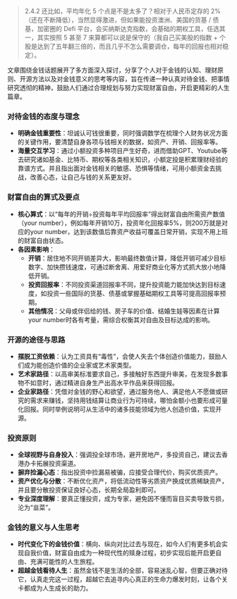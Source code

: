 > 2.4.2 还比如，平均年化 5 个点是不是太多了？相对于人民币定存的 2%（还在不断降低），当然显得激进，但如果能投资澳洲、美国的货基 / 债基，加密圈的 Defi 平台，会买纳斯达克指数，会基础的期权工具，任选其一，其实按照 5 甚至 7 来算都可以说是保守的（我自己买美股的指数 + 个股是达到了五年翻三倍的，而且几乎不怎么需要调仓，每年的回报也相对稳定）。

文章围绕金钱话题展开了多方面深入探讨，分享了个人对于金钱的认知、理财原则、开源方法以及对金钱意义的思考等内容，旨在传递一种认真对待金钱、把事情研究透彻的精神，鼓励人们通过合理规划与努力实现财富自由，开启更精彩的人生篇章。

### 对待金钱的态度与理念
- **明确金钱重要性**：坦诚认可钱很重要，同时强调数学在梳理个人财务状况方面的关键作用，要清楚自身各项与钱相关的数据，如资产、开销、回报率等。
- **海量交互学习**：通过小额投资多种项目产生好奇，进而借助GPT、Youtube等去研究诸如基金、比特币、期权等各类相关知识，小额定投是积累理财经验的靠谱方式。并且指出面对金钱相关的敏感、恐惧等情绪，可用小额资金去挑战，改善心态，让自己与钱的关系更友好。

### 财富自由的算式及要点
- **核心算式**：以“每年的开销÷投资每年平均回报率”得出财富自由所需资产数值（your number），例如每年开销10万，投资年化回报率5%，则200万就是对应的your number，达到该数值后靠资产收益可覆盖日常开销，实现不用上班的财富自由状态。
- **各因素影响**：
    - **开销**：居住地不同开销差异大，影响最终数值计算，降低开销可减少目标数字、加快攒钱速度，可通过断舍离、用爱好商业化等方式抓大放小地降低开销。
    - **投资回报率**：不同投资渠道回报率不同，提升投资能力能加快达到目标速度，如投资一些国际的货基、债基或掌握基础期权工具等可提高回报率预期。
    - **其他情况**：父母或伴侣给的钱、房子车的价值、结婚生娃等因素在计算your number时各有考量，需综合权衡其对自由及目标达成的影响。

### 开源的途径与思路

- **摆脱工资依赖**：认为工资具有“毒性”，会使人失去个体创造价值能力，鼓励人们成为能创造价值的企业家或艺术家类型。
- **艺术家路径**：以高审美标准要求自己，多接触好东西提升审美，在发现多数事物不如意时，通过精进自身生产出高水平作品来获得回报。
- **企业家路径**：凭借对金钱的野心和欲望，通过服务他人、满足他人不愿做或研究的需求来赚钱，坚持用钱结算让商业行为可持续，哪怕金额小也要形成可量化回报。同时举例说明可从生活中的诸多技能领域为他人创造价值，实现开源。

### 投资原则
- **全球视野与自身投入**：强调投全球市场，避开房地产，多投资自己，建议去香港办卡拓展投资渠道。
- **摒弃捡漏心态**：指出投资中捡漏易被骗，应接受合理代价，购买优质资产。
- **资产优化与分散**：不断优化资产，将低流动性等劣质资产换成优质稀缺资产，并且要分散投资保证良好心态，长期全局盈利即可。
- **专业深度理解**：要真正懂投资，成为专家，避免因不懂而盲目买卖导致亏损，沦为“韭菜”。

### 金钱的意义与人生思考
- **时代变化下的金钱价值**：横向、纵向对比过去与现在，如今人们有更多机会实现自我价值，财富自由成为一种现代性的赎身过程，初步实现后能开启更自由、充满可能性的人生旅程。
- **超越金钱看待人生**：虽然金钱不是生活的全部，容易迷乱心智，但要正确对待它，认真走完这一过程，超越它去追寻内心真正的生命力爆发时刻，让各个关卡都成为人生成长的助力。 